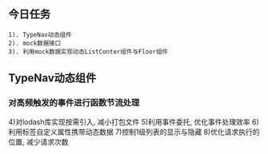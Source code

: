 ## 今日任务
    1). TypeNav动态组件
    2). mock数据接口
    3). 利用mock数据实现动态ListConter组件与Floor组件

## TypeNav动态组件
### 对高频触发的事件进行函数节流处理


4)对lodash库实现按需引入, 减小打包文件
5)利用事件委托, 优化事件处理效率
6)利用标签自定义属性携带动态数据
7)控制1级列表的显示与隐藏
8)优化请求执行的位置, 减少请求次数